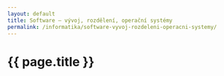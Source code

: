 ```yaml
---
layout: default
title: Software – vývoj, rozdělení, operační systémy
permalink: /informatika/software-vyvoj-rozdeleni-operacni-systemy/
---
```


{{ page.title }}
================
